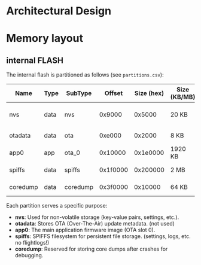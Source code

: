 # Architectural Design

# Memory layout
## internal FLASH

The internal flash is partitioned as follows (see `partitions.csv`):

| Name      | Type  | SubType | Offset   | Size (hex) | Size (KB/MB)   | Description                |
|-----------|-------|---------|----------|------------|----------------|----------------------------|
| nvs       | data  | nvs     | 0x9000   | 0x5000     | 20 KB          | Non-volatile storage       |
| otadata   | data  | ota     | 0xe000   | 0x2000     | 8 KB           | OTA data partition         |
| app0      | app   | ota_0   | 0x10000  | 0x1e0000   | 1920 KB        | Main application           |
| spiffs    | data  | spiffs  | 0x1f0000 | 0x200000   | 2 MB           | SPIFFS filesystem          |
| coredump  | data  | coredump| 0x3f0000 | 0x10000    | 64 KB          | Core dump storage          |

Each partition serves a specific purpose:

- **nvs**: Used for non-volatile storage (key-value pairs, settings, etc.).
- **otadata**: Stores OTA (Over-The-Air) update metadata. (not used)
- **app0**: The main application firmware image (OTA slot 0).
- **spiffs**: SPIFFS filesystem for persistent file storage. (settings, logs, etc. no flightlogs!)
- **coredump**: Reserved for storing core dumps after crashes for debugging.
